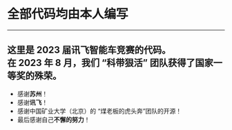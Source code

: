 # 全部代码均由**本人**编写
---
这里是 2023 届讯飞智能车竞赛的代码。</br>
在 2023 年 8 月，我们 “科带狠活” 团队获得了国家一等奖的殊荣。</br>
---
* 感谢**苏州**！</br>
* 感谢**讯飞**！</br>
* 感谢中国矿业大学（北京）的 “煤老板的虎头奔”团队的开源！</br>
* 最后感谢自己**不懈的努力**！</br>
